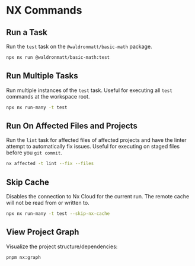 # NX Commands

## Run a Task

Run the `test` task on the `@waldronmatt/basic-math` package.

```bash
npx nx run @waldronmatt/basic-math:test
```

## Run Multiple Tasks

Run multiple instances of the `test` task. Useful for executing all `test` commands at the workspace root.

```bash
npx nx run-many -t test
```

## Run On Affected Files and Projects

Run the `lint` task for affected files of affected projects and have the linter attempt to automatically fix issues. Useful for executing on staged files before you `git commit`.

```bash
nx affected -t lint --fix --files
```

## Skip Cache

Disables the connection to Nx Cloud for the current run. The remote cache will not be read from or written to.

```bash
npx nx run-many -t test --skip-nx-cache
```

## View Project Graph

Visualize the project structure/dependencies:

```bash
pnpm nx:graph
```
